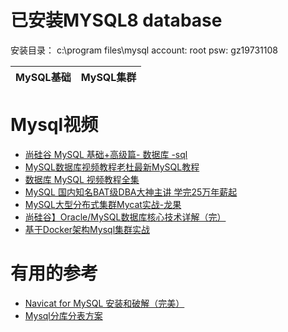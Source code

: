 


# 已安装MYSQL8 database
安装目录： c:\program files\mysql
account: root
psw:     gz19731108



MySQL基础|MySQL集群|
---|---|



# Mysql视频
 * [尚硅谷 MySQL 基础+高级篇- 数据库 -sql](https://www.bilibili.com/video/av49181542/?spm_id_from=333.788.videocard.3)
 * [MySQL数据库视频教程老杜最新MySQL教程](https://www.bilibili.com/video/av57575364/?spm_id_from=333.788.videocard.16)
 * [数据库 MySQL 视频教程全集](https://www.bilibili.com/video/av59623481/?spm_id_from=333.788.videocard.1)
 * [MySQL 国内知名BAT级DBA大神主讲 学完25万年薪起](https://www.bilibili.com/video/av62508600/?spm_id_from=333.788.videocard.11)
 * [MySQL大型分布式集群Mycat实战-龙果](https://www.bilibili.com/video/av53909897?from=search&seid=12773160558428482344)
 * [尚硅谷】Oracle/MySQL数据库核心技术详解（完）](https://www.bilibili.com/video/av62496628?from=search&seid=6481752262698197941)
* [基于Docker架构Mysql集群实战](https://www.bilibili.com/video/av64014661/?spm_id_from=333.788.videocard.1)

# 有用的参考

* [Navicat for MySQL 安装和破解（完美）](https://blog.csdn.net/wypersist/article/details/79834490)
* [Mysql分库分表方案](https://www.javazhiyin.com/10518.html)
